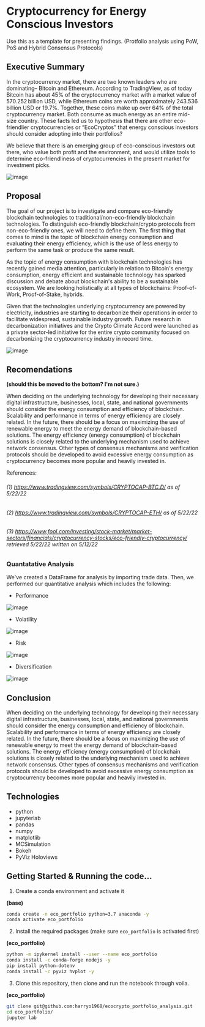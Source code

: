# Cryptocurrency for Energy Conscious Investors

Use this as a template for presenting findings. (Protfolio analysis using PoW, PoS and Hybrid Consensus Protocols)

## Executive Summary

In the cryptocurrency market, there are two known leaders who are dominating– Bitcoin and Ethereum. According to TradingView, as of today Bitcoin has about 45% of the cryptocurrency market with a market value of 570.252 billion USD, while Ethereum coins are worth approximately 243.536 billion USD or 19.7%. Together, these coins make up over 64% of the total cryptocurrency market. Both consume as much energy as an entire mid-size country. These facts led us to hypothesis that there are other eco-friendlier cryptocurrencies or “EcoCryptos” that energy conscious investors should consider adopting into their portfolios?

We believe that there is an emerging group of eco-conscious investors out there, who value both profit and the environment, and would utilize tools to determine eco-friendliness of cryptocurrencies in the present market for investment picks.

![image](images/eff_data_tabletop.png)

## Proposal

The goal of our project is to investigate and compare eco-friendly blockchain technologies to traditional/non-eco-friendly blockchain technologies. To distinguish eco-friendly blockchain/crypto protocols from non-eco-friendly ones, we will need to define them. The first thing that comes to mind is the topic of blockchain energy consumption and evaluating their energy efficiency, which is the use of less energy to perform the same task or produce the same result.

As the topic of energy consumption with blockchain technologies has recently gained media attention, particularly in relation to Bitcoin's energy consumption, energy efficient and sustainable technology has sparked discussion and debate about blockchain's ability to be a sustainable ecosystem. We are looking holistically at all types of blockchains: Proof-of-Work, Proof-of-Stake, hybrids.

Given that the technologies underlying cryptocurrency are powered by electricity, industries are starting to decarbonize their operations in order to facilitate widespread, sustainable industry growth. Future research in decarbonization initiatives and the Crypto Climate Accord were launched as a private sector-led initiative for the entire crypto community focused on decarbonizing the cryptocurrency industry in record time.

![image](images/efficiency_scatter_plot.png)

## Recomendations

**(should this be moved to the bottom? I'm not sure.)**

When deciding on the underlying technology for developing their necessary digital infrastructure, businesses, local, state, and national governments should consider the energy consumption and efficiency of blockchain. Scalability and performance in terms of energy efficiency are closely related. In the future, there should be a focus on maximizing the use of renewable energy to meet the energy demand of blockchain-based solutions. The energy efficiency (energy consumption) of blockchain solutions is closely related to the underlying mechanism used to achieve network consensus. Other types of consensus mechanisms and verification protocols should be developed to avoid excessive energy consumption as cryptocurrency becomes more popular and heavily invested in.

References:

###### (1) https://www.tradingview.com/symbols/CRYPTOCAP-BTC.D/ as of 5/22/22
###### (2) https://www.tradingview.com/symbols/CRYPTOCAP-ETH/ as of 5/22/22
###### (3) https://www.fool.com/investing/stock-market/market-sectors/financials/cryptocurrency-stocks/eco-friendly-cryptocurrency/ retrieved 5/22/22 written on 5/12/22

### Quantatative Analysis ###

We've created a DataFrame for analysis by importing trade data. Then, we performed our quantitative analysis which includes the following:

- Performance

![image](images/pos_cum_returns.png)

- Volatility

![image](images/pow_pos_vol_comparison.png)

- Risk

![image](images/xtz_rtn-volume_comparison.png)

- Diversification

![image](images/pow_mc_plot.png)

## Conclusion ##

When deciding on the underlying technology for developing their necessary digital infrastructure, businesses, local, state, and national governments should consider the energy consumption and efficiency of blockchain. Scalability and performance in terms of energy efficiency are closely related. In the future, there should be a focus on maximizing the use of renewable energy to meet the energy demand of blockchain-based solutions. The energy efficiency (energy consumption) of blockchain solutions is closely related to the underlying mechanism used to achieve network consensus. Other types of consensus mechanisms and verification protocols should be developed to avoid excessive energy consumption as cryptocurrency becomes more popular and heavily invested in.

## Technologies ##

- python
- jupyterlab
- pandas
- numpy
- matplotlib
- MCSimulation
- Bokeh
- PyViz Holoviews

## Getting Started & Running the code...

1. Create a conda environment and activate it

**(base)**
```bash
conda create -n eco_portfolio python=3.7 anaconda -y
conda activate eco_portfolio

```
2. Install the required packages (make sure `eco_portfolio` is activated first)

**(eco_portfolio)**
```bash
python -m ipykernel install --user --name eco_portfolio
conda install -c conda-forge nodejs -y
pip install python-dotenv
conda install -c pyviz hvplot -y

```
3. Clone this repository, then clone and run the notebook through voila.

**(eco_portfolio)**
```bash
git clone git@github.com:harryo1968/ecocrypto_portfolio_analysis.git
cd eco_portfolio/
jupyter lab

```
